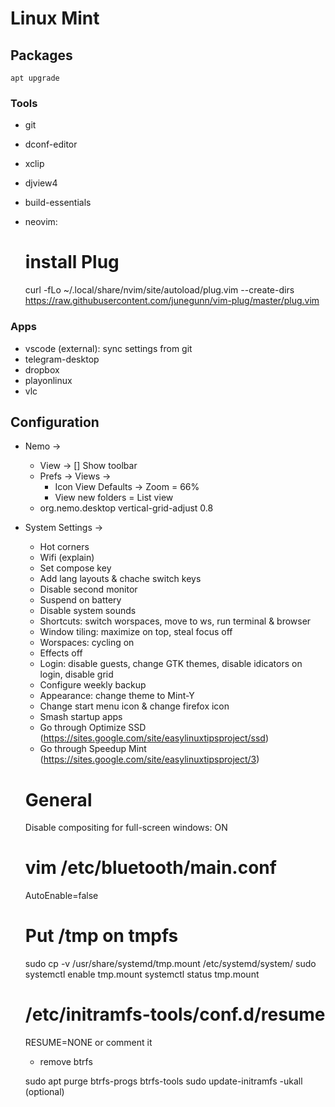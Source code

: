 # Linux Mint



## Packages
	apt upgrade

### Tools
* git
* dconf-editor
* xclip
* djview4
* build-essentials
* neovim:

    # install Plug
    curl -fLo ~/.local/share/nvim/site/autoload/plug.vim --create-dirs \
        https://raw.githubusercontent.com/junegunn/vim-plug/master/plug.vim

### Apps
* vscode (external): sync settings from git
* telegram-desktop
* dropbox
* playonlinux
* vlc

## Configuration
* Nemo ->
	- View -> [] Show toolbar
    - Prefs -> Views ->
        * Icon View Defaults -> Zoom = 66%
        * View new folders = List view
    - org.nemo.desktop vertical-grid-adjust 0.8

* System Settings ->
	- Hot corners
	- Wifi (explain)
	- Set compose key
	- Add lang layouts & chache switch keys
	- Disable second monitor
	- Suspend on battery
	- Disable system sounds
	- Shortcuts: switch worspaces, move to ws, run terminal & browser
	- Window tiling: maximize on top, steal focus off
	- Worspaces: cycling on
	- Effects off
	- Login: disable guests, change GTK themes, disable idicators on login, disable grid
	- Configure weekly backup
	- Appearance: change theme to Mint-Y
	- Change start menu icon & change firefox icon
	- Smash startup apps
	- Go through Optimize SSD (https://sites.google.com/site/easylinuxtipsproject/ssd)
	- Go through Speedup Mint (https://sites.google.com/site/easylinuxtipsproject/3)

    #  General
    Disable compositing for full-screen windows: ON
    # vim /etc/bluetooth/main.conf
    AutoEnable=false
    # Put /tmp on tmpfs
    sudo cp -v /usr/share/systemd/tmp.mount /etc/systemd/system/
    sudo systemctl enable tmp.mount
    systemctl status tmp.mount
    # /etc/initramfs-tools/conf.d/resume
    RESUME=NONE or comment it

	- remove btrfs

    sudo apt purge btrfs-progs btrfs-tools
    sudo update-initramfs -ukall (optional)

